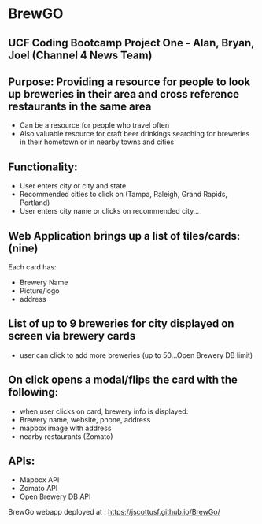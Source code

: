 # BrewGO

## UCF Coding Bootcamp Project One - Alan, Bryan, Joel (Channel 4 News Team)

## Purpose: Providing a resource for people to look up breweries in their area and cross reference restaurants in the same area
- Can be a resource for people who travel often
- Also valuable resource for craft beer drinkings searching for breweries in their hometown or in nearby towns and cities

## Functionality:
- User enters city or city and state
- Recommended cities to click on (Tampa, Raleigh, Grand Rapids, Portland)
- User enters city name or clicks on recommended city…

## Web Application brings up a list of tiles/cards: (nine)
Each card has:
- Brewery Name
- Picture/logo
- address

## List of up to 9 breweries for city displayed on screen via brewery cards
- user can click to add more breweries (up to 50...Open Brewery DB limit)

## On click opens a modal/flips the card with the following:
- when user clicks on card, brewery info is displayed:
- Brewery name, website, phone, address
- mapbox image with address
- nearby restaurants (Zomato)

## APIs:
- Mapbox API
- Zomato API
- Open Brewery DB API


BrewGo webapp deployed at : https://jscottusf.github.io/BrewGo/
